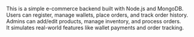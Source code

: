 This is a simple e-commerce backend built with Node.js and MongoDB.  
Users can register, manage wallets, place orders, and track order history.  
Admins can add/edit products, manage inventory, and process orders.  
It simulates real-world features like wallet payments and order tracking.
